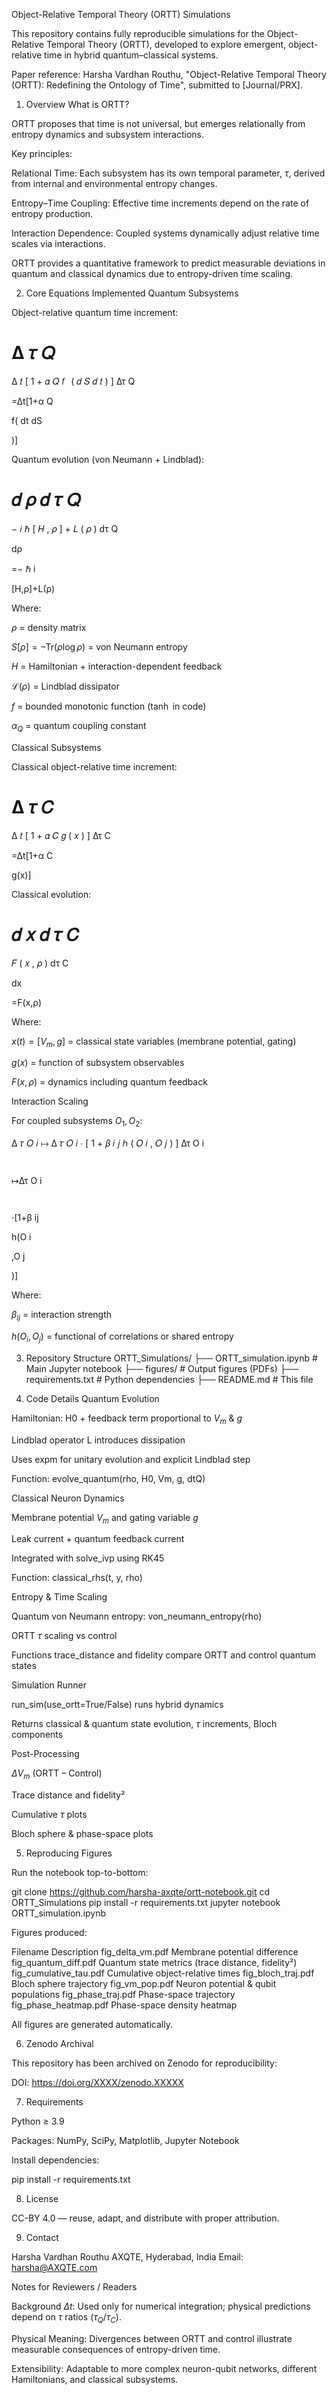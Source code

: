 Object-Relative Temporal Theory (ORTT) Simulations

This repository contains fully reproducible simulations for the Object-Relative Temporal Theory (ORTT), developed to explore emergent, object-relative time in hybrid quantum–classical systems.

Paper reference:
Harsha Vardhan Routhu, "Object-Relative Temporal Theory (ORTT): Redefining the Ontology of Time", submitted to [Journal/PRX].

1. Overview
What is ORTT?

ORTT proposes that time is not universal, but emerges relationally from entropy dynamics and subsystem interactions.

Key principles:

Relational Time: Each subsystem has its own temporal parameter, $\tau$, derived from internal and environmental entropy changes.

Entropy–Time Coupling: Effective time increments depend on the rate of entropy production.

Interaction Dependence: Coupled systems dynamically adjust relative time scales via interactions.

ORTT provides a quantitative framework to predict measurable deviations in quantum and classical dynamics due to entropy-driven time scaling.

2. Core Equations Implemented
Quantum Subsystems

Object-relative quantum time increment:

Δ
𝜏
𝑄
=
Δ
𝑡
[
1
+
𝛼
𝑄
𝑓
 ⁣
(
𝑑
𝑆
𝑑
𝑡
)
]
Δτ
Q
	​

=Δt[1+α
Q
	​

f(
dt
dS
	​

)]

Quantum evolution (von Neumann + Lindblad):

𝑑
𝜌
𝑑
𝜏
𝑄
=
−
𝑖
ℏ
[
𝐻
,
𝜌
]
+
𝐿
(
𝜌
)
dτ
Q
	​

dρ
	​

=−
ℏ
i
	​

[H,ρ]+L(ρ)

Where:

$\rho$ = density matrix

$S[\rho] = -\mathrm{Tr}(\rho \log \rho)$ = von Neumann entropy

$H$ = Hamiltonian + interaction-dependent feedback

$\mathcal{L}(\rho)$ = Lindblad dissipator

$f$ = bounded monotonic function ($\tanh$ in code)

$\alpha_Q$ = quantum coupling constant

Classical Subsystems

Classical object-relative time increment:

Δ
𝜏
𝐶
=
Δ
𝑡
[
1
+
𝛼
𝐶
𝑔
(
𝑥
)
]
Δτ
C
	​

=Δt[1+α
C
	​

g(x)]

Classical evolution:

𝑑
𝑥
𝑑
𝜏
𝐶
=
𝐹
(
𝑥
,
𝜌
)
dτ
C
	​

dx
	​

=F(x,ρ)

Where:

$x(t) = [V_m, g]$ = classical state variables (membrane potential, gating)

$g(x)$ = function of subsystem observables

$F(x, \rho)$ = dynamics including quantum feedback

Interaction Scaling

For coupled subsystems $O_1, O_2$:

Δ
𝜏
𝑂
𝑖
↦
Δ
𝜏
𝑂
𝑖
⋅
[
1
+
𝛽
𝑖
𝑗
ℎ
(
𝑂
𝑖
,
𝑂
𝑗
)
]
Δτ
O
i
	​

	​

↦Δτ
O
i
	​

	​

⋅[1+β
ij
	​

h(O
i
	​

,O
j
	​

)]

Where:

$\beta_{ij}$ = interaction strength

$h(O_i, O_j)$ = functional of correlations or shared entropy

3. Repository Structure
ORTT_Simulations/
├── ORTT_simulation.ipynb  # Main Jupyter notebook
├── figures/               # Output figures (PDFs)
├── requirements.txt       # Python dependencies
├── README.md              # This file

4. Code Details
Quantum Evolution

Hamiltonian: H0 + feedback term proportional to $V_m$ & $g$

Lindblad operator L introduces dissipation

Uses expm for unitary evolution and explicit Lindblad step

Function: evolve_quantum(rho, H0, Vm, g, dtQ)

Classical Neuron Dynamics

Membrane potential $V_m$ and gating variable $g$

Leak current + quantum feedback current

Integrated with solve_ivp using RK45

Function: classical_rhs(t, y, rho)

Entropy & Time Scaling

Quantum von Neumann entropy: von_neumann_entropy(rho)

ORTT $\tau$ scaling vs control

Functions trace_distance and fidelity compare ORTT and control quantum states

Simulation Runner

run_sim(use_ortt=True/False) runs hybrid dynamics

Returns classical & quantum state evolution, $\tau$ increments, Bloch components

Post-Processing

$\Delta V_m$ (ORTT – Control)

Trace distance and fidelity²

Cumulative $\tau$ plots

Bloch sphere & phase-space plots

5. Reproducing Figures

Run the notebook top-to-bottom:

git clone https://github.com/harsha-axqte/ortt-notebook.git
cd ORTT_Simulations
pip install -r requirements.txt
jupyter notebook ORTT_simulation.ipynb


Figures produced:

Filename	Description
fig_delta_vm.pdf	Membrane potential difference
fig_quantum_diff.pdf	Quantum state metrics (trace distance, fidelity²)
fig_cumulative_tau.pdf	Cumulative object-relative times
fig_bloch_traj.pdf	Bloch sphere trajectory
fig_vm_pop.pdf	Neuron potential & qubit populations
fig_phase_traj.pdf	Phase-space trajectory
fig_phase_heatmap.pdf	Phase-space density heatmap

All figures are generated automatically.

6. Zenodo Archival

This repository has been archived on Zenodo for reproducibility:

DOI: https://doi.org/XXXX/zenodo.XXXXX

7. Requirements

Python ≥ 3.9

Packages: NumPy, SciPy, Matplotlib, Jupyter Notebook

Install dependencies:

pip install -r requirements.txt

8. License

CC-BY 4.0 — reuse, adapt, and distribute with proper attribution.

9. Contact

Harsha Vardhan Routhu
AXQTE, Hyderabad, India
Email: harsha@AXQTE.com

Notes for Reviewers / Readers

Background $\Delta t$: Used only for numerical integration; physical predictions depend on $\tau$ ratios ($\tau_Q/\tau_C$).

Physical Meaning: Divergences between ORTT and control illustrate measurable consequences of entropy-driven time.

Extensibility: Adaptable to more complex neuron-qubit networks, different Hamiltonians, and classical subsystems.
